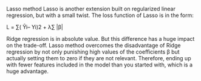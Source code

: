 Lasso method
Lasso is another extension built on regularized linear regression, but with a small twist. The loss function of Lasso is in the form:

L = ∑( Ŷi– Yi)2 + λ∑ |β|

Ridge regression is in absolute value. But this difference has a huge impact on the trade-off. Lasso method overcomes the disadvantage of Ridge regression by not only punishing high values of the coefficients β but actually setting them to zero if they are not relevant. Therefore, ending up with fewer features included in the model than you started with, which is a huge advantage.
